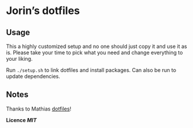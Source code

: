 # Jorin’s dotfiles

## Usage

This a highly customized setup and no one should just copy it and use it as is.
Please take your time to pick what you need and change everything to your liking.

Run `./setup.sh` to link dotfiles and install packages.
Can also be run to update dependencies.

## Notes

Thanks to Mathias [dotfiles](https://github.com/mathiasbynens/dotfiles)!

__Licence *MIT*__
